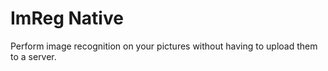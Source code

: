 ImReg Native
======

Perform image recognition on your pictures without having to upload them to a server.